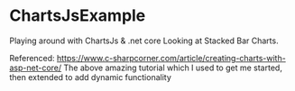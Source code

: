 # ChartsJsExample
Playing around with ChartsJs &amp; .net core
Looking at Stacked Bar Charts.

Referenced: https://www.c-sharpcorner.com/article/creating-charts-with-asp-net-core/ 
The above amazing tutorial which I used to get me started, then extended to add dynamic functionality
